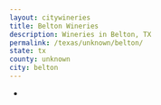```yaml
---
layout: citywineries
title: Belton Wineries
description: Wineries in Belton, TX
permalink: /texas/unknown/belton/
state: tx
county: unknown
city: belton
---
```

-
